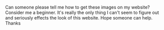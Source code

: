 Can someone please tell me how to get these images on my website? Consider me a beginner. It's really the only thing I can't seem to figure out and seriously effects the look of this website. Hope someone can help. Thanks
